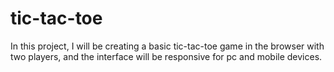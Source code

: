 # tic-tac-toe

In this project, I will be creating a basic tic-tac-toe game
in the browser with two players, and the interface will be
responsive for pc and mobile devices.
